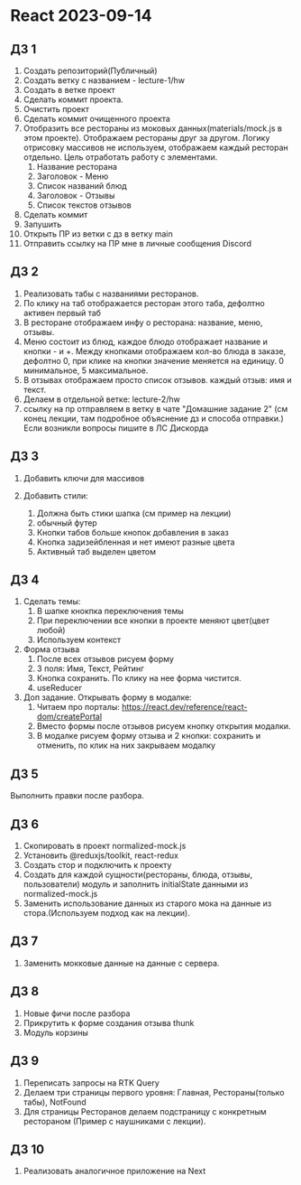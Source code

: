 # React 2023-09-14

## ДЗ 1

1. Создать репозиторий(Публичный)
2. Создать ветку с названием - lecture-1/hw
3. Создать в ветке проект
4. Сделать коммит проекта.
5. Очистить проект
6. Сделать коммит очищенного проекта
7. Отобразить все рестораны из моковых данных(materials/mock.js в этом проекте). Отображаем рестораны друг за другом. Логику отрисовку массивов не используем, отображаем каждый ресторан отдельно. Цель отработать работу с элементами.
   1. Название ресторана
   2. Заголовок - Меню
   3. Список названий блюд
   4. Заголовок - Отзывы
   5. Список текстов отзывов
8. Сделать коммит
9. Запушить
10. Открыть ПР из ветки с дз в ветку main
11. Отправить ссылку на ПР мне в личные сообщения Discord

## ДЗ 2

1. Реализовать табы с названиями ресторанов.
2. По клику на таб отображается ресторан этого таба, дефолтно активен первый таб
3. В ресторане отображаем инфу о ресторана: название, меню, отзывы.
4. Меню состоит из блюд, каждое блюдо отображает название и кнопки - и +. Между кнопками отображаем кол-во блюда в заказе, дефолтно 0, при клике на кнопки значение меняется на единицу. 0 минимальное, 5 максимальное.
5. В отзывах отображаем просто список отзывов. каждый отзыв: имя и текст.
6. Делаем в отдельной ветке: lecture-2/hw
7. ссылку на пр отправляем в ветку в чате "Домашние задание 2" (см конец лекции, там подробное объяснение дз и способа отправки.)
   Если возникли вопросы пишите в ЛС Дискорда

## ДЗ 3

1. Добавить ключи для массивов
2. Добавить стили:

   1. Должна быть стики шапка (см пример на лекции)
   2. обычный футер
   3. Кнопки табов больше кнопок добавления в заказ
   4. Кнопка задизейбленная и нет имеют разные цвета
   5. Активный таб выделен цветом

## ДЗ 4

1. Сделать темы:
   1. В шапке кнокпка переключения темы
   2. При переключении все кнопки в проекте меняют цвет(цвет любой)
   3. Используем контекст
2. Форма отзыва
   1. После всех отзывов рисуем форму
   2. 3 поля: Имя, Текст, Рейтинг
   3. Кнопка сохранить. По клику на нее форма чистится.
   4. useReducer
3. Доп задание. Открывать форму в модалке:
   1. Читаем про порталы: https://react.dev/reference/react-dom/createPortal
   2. Вместо формы после отзывов рисуем кнопку открытия модалки.
   3. В модалке рисуем форму отзыва и 2 кнопки: сохранить и отменить, по клик на них закрываем модалку

## ДЗ 5

Выполнить правки после разбора.

## ДЗ 6

1. Скопировать в проект normalized-mock.js
2. Установить @reduxjs/toolkit, react-redux
3. Создать стор и подключить к проекту
4. Создать для каждой сущности(рестораны, блюда, отзывы, пользователи) модуль и заполнить initialState данными из normalized-mock.js
5. Заменить использование данных из старого мока на данные из стора.(Используем подход как на лекции).

## ДЗ 7

1. Заменить мокковые данные на данные с сервера.

## ДЗ 8

1. Новые фичи после разбора
2. Прикрутить к форме создания отзыва thunk
3. Модуль корзины

## ДЗ 9

1. Переписать запросы на RTK Query
2. Делаем три страницы первого уровня: Главная, Рестораны(только табы), NotFound
3. Для страницы Ресторанов делаем подстраницу с конкретным рестораном (Пример с наушниками с лекции).

## ДЗ 10

1. Реализовать аналогичное приложение на Next